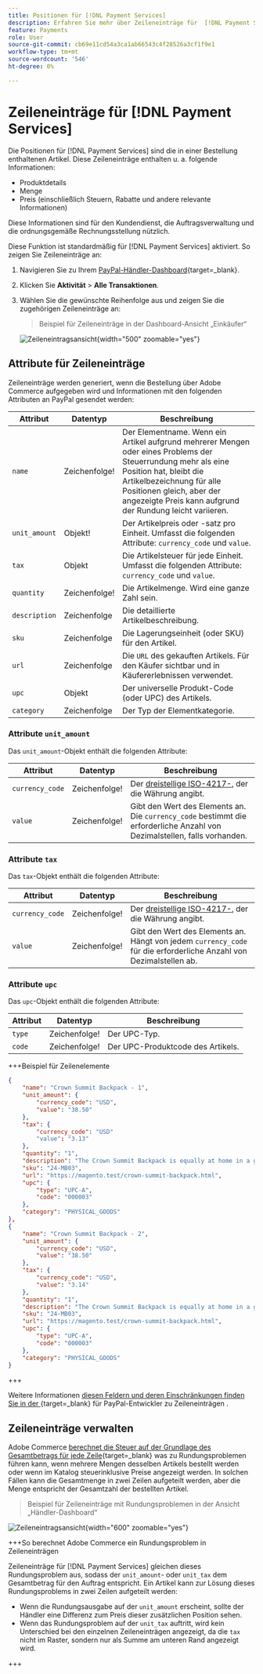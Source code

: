 ```yaml
---
title: Positionen für [!DNL Payment Services]
description: Erfahren Sie mehr über Zeileneinträge für  [!DNL Payment Services]  und wie Sie Zeileneinträge im Händler-Dashboard anzeigen können.
feature: Payments
role: User
source-git-commit: cb69e11cd54a3ca1ab66543c4f28526a3cf1f9e1
workflow-type: tm+mt
source-wordcount: '546'
ht-degree: 0%

---
```


# Zeileneinträge für [!DNL Payment Services]

Die Positionen für [!DNL Payment Services] sind die in einer Bestellung enthaltenen Artikel. Diese Zeileneinträge enthalten u. a. folgende Informationen:

* Produktdetails
* Menge
* Preis (einschließlich Steuern, Rabatte und andere relevante Informationen)

Diese Informationen sind für den Kundendienst, die Auftragsverwaltung und die ordnungsgemäße Rechnungsstellung nützlich.

Diese Funktion ist standardmäßig für [!DNL Payment Services] aktiviert. So zeigen Sie Zeileneinträge an:

1. Navigieren Sie zu Ihrem [PayPal-Händler-Dashboard](https://www.paypal.com/merchant/){target=_blank}.

1. Klicken Sie **Aktivität** > **Alle Transaktionen**.

1. Wählen Sie die gewünschte Reihenfolge aus und zeigen Sie die zugehörigen Zeileneinträge an:

   > Beispiel für Zeileneinträge in der Dashboard-Ansicht „Einkäufer“

   ![Zeileneintragsansicht](assets/paypal-shopper-dashboard-line-items-view.png){width="500" zoomable="yes"}

## Attribute für Zeileneinträge

Zeileneinträge werden generiert, wenn die Bestellung über Adobe Commerce aufgegeben wird und Informationen mit den folgenden Attributen an PayPal gesendet werden:

| Attribut | Datentyp | Beschreibung |
| --- | --- | --- |
| `name` | Zeichenfolge! | Der Elementname. Wenn ein Artikel aufgrund mehrerer Mengen oder eines Problems der Steuerrundung mehr als eine Position hat, bleibt die Artikelbezeichnung für alle Positionen gleich, aber der angezeigte Preis kann aufgrund der Rundung leicht variieren. |
| `unit_amount` | Objekt! | Der Artikelpreis oder -satz pro Einheit. Umfasst die folgenden Attribute: `currency_code` und `value`. |
| `tax` | Objekt | Die Artikelsteuer für jede Einheit. Umfasst die folgenden Attribute: `currency_code` und `value`. |
| `quantity` | Zeichenfolge! | Die Artikelmenge. Wird eine ganze Zahl sein. |
| `description` | Zeichenfolge | Die detaillierte Artikelbeschreibung. |
| `sku` | Zeichenfolge | Die Lagerungseinheit (oder SKU) für den Artikel. |
| `url` | Zeichenfolge | Die `URL` des gekauften Artikels. Für den Käufer sichtbar und in Käufererlebnissen verwendet. |
| `upc` | Objekt | Der universelle Produkt-Code (oder UPC) des Artikels. |
| `category` | Zeichenfolge | Der Typ der Elementkategorie. |

### Attribute `unit_amount`

Das `unit_amount`-Objekt enthält die folgenden Attribute:

| Attribut | Datentyp | Beschreibung |
| --- | --- | --- |
| `currency_code` | Zeichenfolge! | Der [dreistellige ISO-4217-](https://developer.paypal.com/api/rest/reference/currency-codes/), der die Währung angibt. |
| `value` | Zeichenfolge! | Gibt den Wert des Elements an. Die `currency_code` bestimmt die erforderliche Anzahl von Dezimalstellen, falls vorhanden. |

### Attribute `tax`

Das `tax`-Objekt enthält die folgenden Attribute:

| Attribut | Datentyp | Beschreibung |
| --- | --- | --- |
| `currency_code` | Zeichenfolge! | Der [dreistellige ISO-4217-](https://developer.paypal.com/api/rest/reference/currency-codes/), der die Währung angibt. |
| `value` | Zeichenfolge! | Gibt den Wert des Elements an. Hängt von jedem `currency_code` für die erforderliche Anzahl von Dezimalstellen ab. |

### Attribute `upc`

Das `upc`-Objekt enthält die folgenden Attribute:

| Attribut | Datentyp | Beschreibung |
| --- | --- | --- |
| `type` | Zeichenfolge! | Der UPC-Typ. |
| `code` | Zeichenfolge! | Der UPC-Produktcode des Artikels. |

+++Beispiel für Zeilenelemente

```json
{
    "name": "Crown Summit Backpack - 1",
    "unit_amount": {
        "currency_code": "USD",
        "value": "38.50"
    },
    "tax": {
        "currency_code": "USD"
        "value": "3.13"
    },
    "quantity": "1",
    "description": "The Crown Summit Backpack is equally at home in a gym locker, study cube or a pup tent, so be sure yours is packed with books,",
    "sku": "24-MB03",
    "url": "https://magento.test/crown-summit-backpack.html",
    "upc": {
        "type": "UPC-A",
        "code": "000003"
    },
    "category": "PHYSICAL_GOODS"
},
{
    "name": "Crown Summit Backpack - 2",
    "unit_amount": {
        "currency_code": "USD",
        "value": "38.50"
    },
    "tax": {
        "currency_code": "USD",
        "value": "3.14"
    },
    "quantity": "1",
    "description": "The Crown Summit Backpack is equally at home in a gym locker, study cube or a pup tent, so be sure yours is packed with books,",
    "sku": "24-MB03",
    "url": "https://magento.test/crown-summit-backpack.html",
    "upc": {
        "type": "UPC-A",
        "code": "000003"
    },
    "category": "PHYSICAL_GOODS"
}
```

+++

Weitere Informationen [ diesen Feldern und deren Einschränkungen finden Sie in der ](https://developer.paypal.com/docs/api/orders/v2/#definition-line_item){target=_blank} für PayPal-Entwickler zu Zeileneinträgen .

## Zeileneinträge verwalten

Adobe Commerce [berechnet die Steuer auf der Grundlage des Gesamtbetrags für jede Zeile](https://experienceleague.adobe.com/en/docs/commerce-admin/stores-sales/site-store/taxes/taxes#warning-messages){target=_blank} was zu Rundungsproblemen führen kann, wenn mehrere Mengen desselben Artikels bestellt werden oder wenn im Katalog steuerinklusive Preise angezeigt werden. In solchen Fällen kann die Gesamtmenge in zwei Zeilen aufgeteilt werden, aber die Menge entspricht der Gesamtzahl der bestellten Artikel.

> Beispiel für Zeileneinträge mit Rundungsproblemen in der Ansicht „Händler-Dashboard“

![Zeileneintragsansicht](assets/line-items-example.png){width="600" zoomable="yes"}

+++So berechnet Adobe Commerce ein Rundungsproblem in Zeileneinträgen

Zeileneinträge für [!DNL Payment Services] gleichen dieses Rundungsproblem aus, sodass der `unit_amount`- oder `unit_tax` dem Gesamtbetrag für den Auftrag entspricht. Ein Artikel kann zur Lösung dieses Rundungsproblems in zwei Zeilen aufgeteilt werden:

* Wenn die Rundungsausgabe auf der `unit_amount` erscheint, sollte der Händler eine Differenz zum Preis dieser zusätzlichen Position sehen.
* Wenn das Rundungsproblem auf der `unit_tax` auftritt, wird kein Unterschied bei den einzelnen Zeileneinträgen angezeigt, da die `tax` nicht im Raster, sondern nur als Summe am unteren Rand angezeigt wird.

+++
